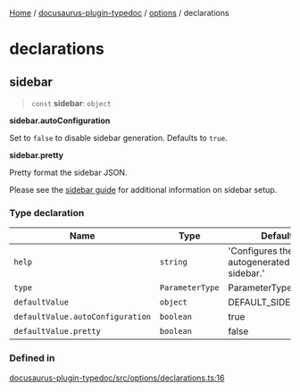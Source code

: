 [Home](../../../../README.md) / [docusaurus-plugin-typedoc](../../../README.md) / [options](../../README.md) / declarations

# declarations

## sidebar

> `const` **sidebar**: `object`

**sidebar.autoConfiguration**

Set to `false` to disable sidebar generation. Defaults to `true`.

**sidebar.pretty**

Pretty format the sidebar JSON.

Please see the [sidebar guide](/plugins/docusaurus/guide/sidebar) for additional information on sidebar setup.

### Type declaration

| Name                             | Type            | Default value                                      |
| -------------------------------- | --------------- | -------------------------------------------------- |
| `help`                           | `string`        | 'Configures the autogenerated Docusaurus sidebar.' |
| `type`                           | `ParameterType` | ParameterType.Mixed                                |
| `defaultValue`                   | `object`        | DEFAULT\_SIDEBAR\_OPTIONS                          |
| `defaultValue.autoConfiguration` | `boolean`       | true                                               |
| `defaultValue.pretty`            | `boolean`       | false                                              |

### Defined in

[docusaurus-plugin-typedoc/src/options/declarations.ts:16](https://github.com/typedoc2md/typedoc-plugin-markdown/blob/main/packages/docusaurus-plugin-typedoc/src/options/declarations.ts#L16)
